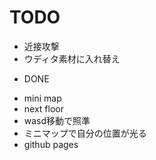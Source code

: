 # TODO

- 近接攻撃
- ウディタ素材に入れ替え

* DONE

- mini map
- next floor
- wasd移動で照準
- ミニマップで自分の位置が光る
- github pages
